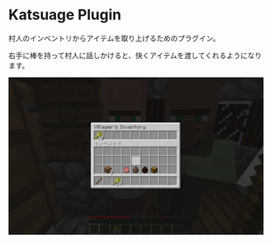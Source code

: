 # Katsuage Plugin
村人のインベントリからアイテムを取り上げるためのプラグイン。

右手に棒を持って村人に話しかけると、快くアイテムを渡してくれるようになります。

![top](top.png)